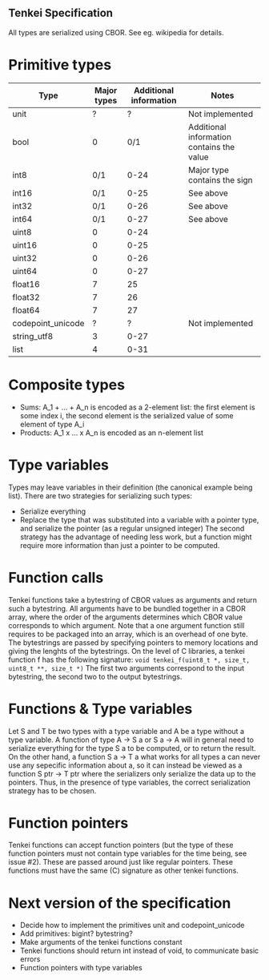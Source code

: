 ## Tenkei Specification

All types are serialized using CBOR. See eg. wikipedia for details.

# Primitive types
Type     | Major types | Additional information | Notes
---------|-------------|------------------------|-----------------------------
unit     | ?           | ?                      | Not implemented
bool     | 0           | 0/1                    | Additional information contains the value
int8     | 0/1         | 0-24                   | Major type contains the sign
int16    | 0/1         | 0-25                   | See above
int32    | 0/1         | 0-26                   | See above
int64    | 0/1         | 0-27                   | See above
uint8    | 0           | 0-24                   |
uint16   | 0           | 0-25                   |
uint32   | 0           | 0-26                   |
uint64   | 0           | 0-27                   |
float16  | 7           | 25                     |
float32  | 7           | 26                     |
float64  | 7           | 27                     |
codepoint_unicode | ?  | ?                      | Not implemented
string_utf8 | 3        | 0-27                   |
list     | 4           | 0-31                   |

# Composite types
* Sums: A_1 + ... + A_n is encoded as a 2-element list: the first element is some index i, the second element is the serialized value of some element of type A_i
* Products: A_1 x ... x A_n is encoded as an n-element list

# Type variables
Types may leave variables in their definition (the canonical example being list). There are two strategies for serializing such types:
* Serialize everything
* Replace the type that was substituted into a variable with a pointer type, and serialize the pointer (as a regular unsigned integer)
The second strategy has the advantage of needing less work, but a function might require more information than just a pointer to be computed.

# Function calls
Tenkei functions take a bytestring of CBOR values as arguments and return such a bytestring. All arguments have to be bundled together in a CBOR array, where the order of the arguments determines which CBOR value corresponds to which argument. Note that a one argument function still requires to be packaged into an array, which is an overhead of one byte.
The bytestrings are passed by specifying pointers to memory locations and giving the lenghts of the bytestrings. On the level of C libraries, a tenkei function f has the following signature:
`void tenkei_f(uint8_t *, size_t, uint8_t **, size_t *)`
The first two arguments correspond to the input bytestring, the second two to the output bytestrings.

# Functions & Type variables
Let S and T be two types with a type variable and A be a type without a type variable. A function of type A -> S a or S a -> A will in general need to serialize everything for the type S a to be computed, or to return the result. On the other hand, a function S a -> T a what works for all types a can never use any sepecific information about a, so it can instead be viewed as a function S ptr -> T ptr where the serializers only serialize the data up to the pointers. Thus, in the presence of type variables, the correct serialization strategy has to be chosen.

# Function pointers
Tenkei functions can accept function pointers (but the type of these function pointers must not contain type variables for the time being, see issue #2). These are passed around just like regular pointers. These functions must have the same (C) signature as other tenkei functions.

# Next version of the specification
* Decide how to implement the primitives unit and codepoint_unicode
* Add primitives: bigint? bytestring?
* Make arguments of the tenkei functions constant
* Tenkei functions should return int instead of void, to communicate basic errors
* Function pointers with type variables
